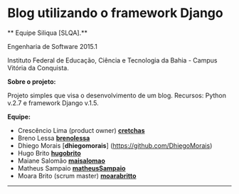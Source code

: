 # Blog utilizando o framework Django 
** Equipe Siliqua [SLQA].**

Engenharia de Software 2015.1

Instituto Federal de Educação, Ciência e Tecnologia da Bahia - Campus Vitória da Conquista.

**Sobre o projeto:**

Projeto simples que visa o desenvolvimento de um blog. 
Recursos: Python v.2.7 e framework Django v.1.5.

**Equipe:**
- Crescêncio Lima (product owner) [**cretchas**](https://github.com/cretchas)
- Breno Lessa [**brenolessa**](https://github.com/brenolessa)
- Dhiego Morais [**dhiegomorais**] (https://github.com/DhiegoMorais)
- Hugo Brito [**hugobrito**](https://github.com/huggobrito)
- Maiane Salomão [**maisalomao**](https://github.com/Maiane)
- Matheus Sampaio [**matheusSampaio**](https://github.com/igoromero)
- Moara Brito (scrum master) [**moarabritto**](https://github.com/moarabrito)

---------------------------------------------------------------------------------------------------

